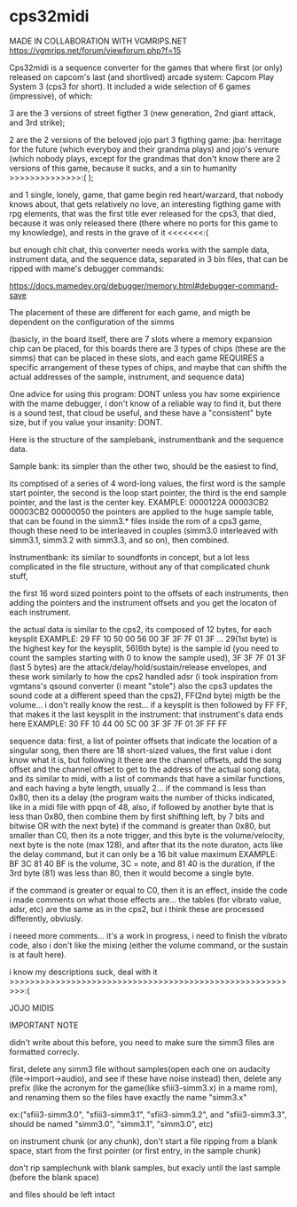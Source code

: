 # cps32midi
MADE IN COLLABORATION WITH VGMRIPS.NET https://vgmrips.net/forum/viewforum.php?f=15

Cps32midi is a sequence converter for the games that where first (or only) released on capcom's last (and shortlived) arcade system:
Capcom Play System 3 (cps3 for short).
It included a wide selection of 6 games (impressive), of which:

3 are the 3 versions of street figther 3 (new generation, 2nd giant attack, and 3rd strike);

2 are the 2 versions of the beloved jojo part 3 figthing game: 
         jba: herritage for the future (which everyboy and their grandma plays)
         and jojo's venure (which nobody plays, except for the grandmas that don't know there are 2 versions of this game, because it sucks, 
         and a sin to humanity >>>>>>>>>>>>>>:(    );

and 1 single, lonely, game, that game begin red heart/warzard, that nobody knows about, that gets relatively no love, 
an interesting figthing game with rpg elements, 
that was the first title ever released for the cps3, that died, 
because it was only released there (there where no ports for this game to my knowledge), 
and rests in the grave of it <<<<<<<:(

but enough chit chat, this converter needs works with the sample data, instrument data, and the sequence data, separated in 3 bin files, that can be ripped with mame's debugger commands:

https://docs.mamedev.org/debugger/memory.html#debugger-command-save

The placement of these are different for each game, and migth be dependent on the configuration of the simms 

(basicly, in the board itself, there are 7 slots where a memory expansion chip can be placed, for this boards there are 3 types of chips (these are the simms) that can be placed in these slots, and each game REQUIRES a specific arrangement of these types of chips, and maybe that can shifth the actual addresses of the sample, instrument, and sequence data)

One advice for using this program: DONT
unless you hav some expirience with the mame debugger, i don't know of a reliable way to find it, but there is a sound test, that cloud be useful, and these have a "consistent" byte size, but if you value your insanity: DONT.

Here is the structure of the samplebank, instrumentbank and the sequence data.

Sample bank:
its simpler than the other two, should be the easiest to find, 

its comptised of a series of 4 word-long values,
the first word is the sample start pointer, the second is the loop start pointer, the third is the end sample pointer, and the last is the center key.
EXAMPLE: 0000122A 00003CB2 00003CB2 00000050
the pointers are applied to the huge sample table, that can be found in the simm3.* files inside the rom of a cps3 game, though these need to be interleaved in couples (simm3.0 interleaved with simm3.1, simm3.2 with simm3.3, and so on), then combined.

Instrumentbank:
its similar to soundfonts in concept, but a lot less complicated in the file structure, without any of that complicated chunk stuff,

the first 16 word sized pointers point to the offsets of each instruments, then adding the pointers and the instrument offsets and you get the locaton of each instrument.

the actual data is similar to the cps2, its composed of 12 bytes, for each keysplit
EXAMPLE: 29 FF 10 50 00 56 00 3F 3F 7F 01 3F ...
29(1st byte) is the highest key for the keysplit, 56(6th byte) is the sample id 
(you need to count the samples starting with 0 to know the sample used), 3F 3F 7F 01 3F (last 5 bytes) are the attack/delay/hold/sustain/release envelopes, and these work similarly to how the cps2 handled adsr (i took inspiration from vgmtans's qsound converter (i meant "stole") 
also the cps3 updates the sound code at a different speed than the cps2), FF(2nd byte) migth be the volume... i don't really know the rest...
if a keysplit is then followed by FF FF, that makes it the last keysplit in the instrument: that instrument's data ends here
EXAMPLE: 30 FF 10 44 00 5C 00 3F 3F 7F 01 3F FF FF

sequence data:
first, a list of pointer offsets that indicate the location of a singular song, then there are 18 short-sized values, 
the first value i dont know what it is, but following it there are the channel offsets, add the song offset and the channel offset to get to the address of the actual song data, 
and its similar to midi, with a list of commands that have a similar functions, and each having a byte length, usually 2...
if the command is less than 0x80, then its a delay 
(the program waits the number of thicks indicated, like in a midi file with ppqn of 48, also, if followed by another byte that is less than 0x80, then combine them by first shifthing left, by 7 bits and bitwise OR with the next byte)
if the command is greater than 0x80, but smaller than C0, then its a note trigger, and this byte is the volume/velocity, next byte is the note (max 128), 
and after that its the note duraton, acts like the delay command, but it can only be a 16 bit value maximum
EXAMPLE: BF 3C 81 40
BF is the volume, 3C = note, and 81 40 is the duration, if the 3rd byte (81) was less than 80,  then it would become a single byte.

if the command is greater or equal to C0, then it is an effect, inside the code i made comments on what those effects are...
the tables (for vibrato value, adsr, etc) are the same as in the cps2, but i think these are processed differently, obviusly.


i neeed more comments...
it's a work in progress, i need to finish the vibrato code, also i don't like the mixing (either the volume command, or the sustain is at fault here).

i know my descriptions suck, 
deal  with it >>>>>>>>>>>>>>>>>>>>>>>>>>>>>>>>>>>>>>>>>>>>>>>>>>>>>>>>>:(

JOJO MIDIS















IMPORTANT NOTE

didn't write about this before, you need to make sure the simm3 files are formatted correcly.

first, delete any simm3 file without samples(open each one on audacity (file->import->audio), and see if these have noise instead)
then, delete any prefix (like the acronym for the game(like sfiii3-simm3.x) in a mame rom), and renaming them so the files have exactly the  name "simm3.x"


ex:("sfiii3-simm3.0", "sfiii3-simm3.1", "sfiii3-simm3.2", and "sfiii3-simm3.3", should be named "simm3.0", "simm3.1", "simm3.0", etc)


on instrument chunk (or any chunk), don't start a file ripping from a blank space, start from the first pointer (or first entry, in the sample chunk)

don't rip samplechunk with blank samples, but exacly until the last sample (before the blank space)


and files should be left intact
